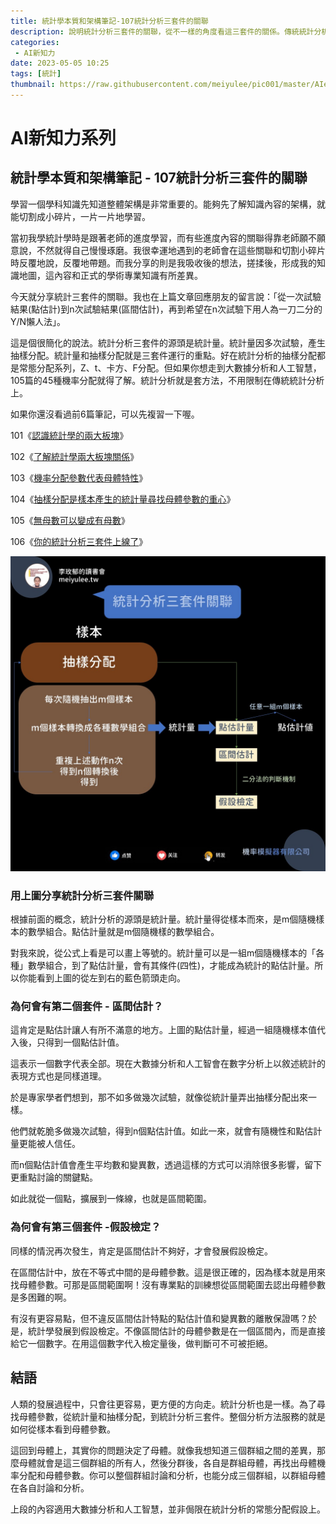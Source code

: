 ```yaml
---
title: 統計學本質和架構筆記-107統計分析三套件的關聯
description: 說明統計分析三套件的關聯，從不一樣的角度看這三套件的關係。傳統統計分析需要基於常態分配假設，大數據分析則可以將統計分析方法適用到各種分配上。
categories:
 - AI新知力
date: 2023-05-05 10:25
tags: [統計]
thumbnail: https://raw.githubusercontent.com/meiyulee/pic001/master/AIecon/aistatistc013.JPG
---
```


# AI新知力系列

## 統計學本質和架構筆記 - 107統計分析三套件的關聯

學習一個學科知識先知道整體架構是非常重要的。能夠先了解知識內容的架構，就能切割成小碎片，一片一片地學習。

當初我學統計學時是跟著老師的進度學習，而有些進度內容的關聯得靠老師願不願意說，不然就得自己慢慢琢磨。我很幸運地遇到的老師會在這些關聯和切割小碎片時反覆地說，反覆地帶題。而我分享的則是我吸收後的想法，搓揉後，形成我的知識地圖，這內容和正式的學術專業知識有所差異。

今天就分享統計三套件的關聯。我也在上篇文章回應朋友的留言說：「從一次試驗結果(點估計)到n次試驗結果(區間估計)，再到希望在n次試驗下用人為一刀二分的Y/N懶人法」。

這是個很簡化的說法。統計分析三套件的源頭是統計量。統計量因多次試驗，產生抽樣分配。統計量和抽樣分配就是三套件運行的重點。好在統計分析的抽樣分配都是常態分配系列，Z、t、卡方、F分配。但如果你想走到大數據分析和人工智慧，105篇的45種機率分配就得了解。統計分析就是套方法，不用限制在傳統統計分析上。

如果你還沒看過前6篇筆記，可以先複習一下喔。

101《[認識統計學的兩大板塊](https://meiyulee.github.io/leetalk/2023/04/29/aistat101)》

102《[了解統計學兩大板塊關係](https://meiyulee.github.io/leetalk/2023/04/30/aistat102)》

103《[機率分配參數代表母體特性](https://meiyulee.github.io/leetalk/2023/05/01/aistat103)》

104《[抽樣分配是樣本產生的統計量尋找母體參數的重心](https://meiyulee.github.io/leetalk/2023/05/02/aistat104)》

105《[無母數可以變成有母數](https://meiyulee.github.io/leetalk/2023/05/03/aistat105)》

106《[你的統計分析三套件上線了](https://meiyulee.github.io/leetalk/2023/05/04/aistat106)》

![](https://raw.githubusercontent.com/meiyulee/pic001/master/AIecon/aistatistc013.JPG)

### 用上圖分享統計分析三套件關聯

根據前面的概念，統計分析的源頭是統計量。統計量得從樣本而來，是m個隨機樣本的數學組合。點估計量就是m個隨機樣的數學組合。


對我來說，從公式上看是可以畫上等號的。統計量可以是一組m個隨機樣本的「各種」數學組合，到了點估計量，會有其條件(四性)，才能成為統計的點估計量。所以你能看到上圖的從左到右的藍色箭頭走向。

### 為何會有第二個套件 - 區間估計？

這肯定是點估計讓人有所不滿意的地方。上圖的點估計量，經過一組隨機樣本值代入後，只得到一個點估計值。

這表示一個數字代表全部。現在大數據分析和人工智會在數字分析上以敘述統計的表現方式也是同樣道理。

於是專家學者們想到，那不如多做幾次試驗，就像從統計量弄出抽樣分配出來一樣。

他們就乾脆多做幾次試驗，得到n個點估計值。如此一來，就會有隨機性和點估計量更能被人信任。

而n個點估計值會產生平均數和變異數，透過這樣的方式可以消除很多影響，留下更重點討論的關鍵點。

如此就從一個點，擴展到一條線，也就是區間範圍。

### 為何會有第三個套件 -假設檢定？

同樣的情況再次發生，肯定是區間估計不夠好，才會發展假設檢定。

在區間估計中，放在不等式中間的是母體參數。這是很正確的，因為樣本就是用來找母體參數。可那是區間範圍啊！沒有專業點的訓練想從區間範圍去認出母體參數是多困難的啊。

有沒有更容易點，但不違反區間估計特點的點估計值和變異數的離散保證嗎？於是，統計學發展到假設檢定。不像區間估計的母體參數是在一個區間內，而是直接給它一個數字。在用這個數字代入檢定量後，做判斷可不可被拒絕。

## 結語

人類的發展過程中，只會往更容易，更方便的方向走。統計分析也是一樣。為了尋找母體參數，從統計量和抽樣分配，到統計分析三套件。整個分析方法服務的就是如何從樣本看到母體參數。

這回到母體上，其實你的問題決定了母體。就像我想知道三個群組之間的差異，那麼母體就會是這三個群組的所有人，然後分群後，各自是群組母體，再找出母體機率分配和母體參數。你可以整個群組討論和分析，也能分成三個群組，以群組母體在各自討論和分析。

上段的內容適用大數據分析和人工智慧，並非侷限在統計分析的常態分配假設上。


